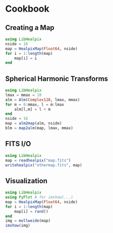 # Cookbook

## Creating a Map
```julia
using LibHealpix
nside = 16
map = HealpixMap(Float64, nside)
for i = 1:length(map)
    map[i] = i
end
```

## Spherical Harmonic Transforms
```julia
using LibHealpix
lmax = mmax = 10
alm = Alm(Complex128, lmax, mmax)
for m = 0:mmax, l = m:lmax
    alm[l,m] = l + m
end
nside = 16
map = alm2map(alm, nside)
blm = map2alm(map, lmax, mmax)
```

## FITS I/O
```julia
using LibHealpix
map = readhealpix("map.fits")
writehealpix("othermap.fits", map)
```

## Visualization
```julia
using LibHealpix
using PyPlot # for imshow(...)
map = HealpixMap(Float64, nside)
for i = 1:length(map)
    map[i] = rand()
end
img = mollweide(map)
imshow(img)
```

